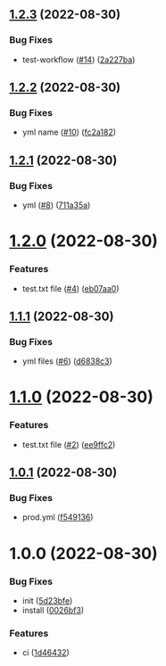 ## [1.2.3](https://github.com/nayoon030303/test-workflow/compare/v1.2.2...v1.2.3) (2022-08-30)


### Bug Fixes

* test-workflow ([#14](https://github.com/nayoon030303/test-workflow/issues/14)) ([2a227ba](https://github.com/nayoon030303/test-workflow/commit/2a227ba4260874e208f5130b2bdfb380c6ca43f9))

## [1.2.2](https://github.com/nayoon030303/test-workflow/compare/v1.2.1...v1.2.2) (2022-08-30)


### Bug Fixes

* yml name ([#10](https://github.com/nayoon030303/test-workflow/issues/10)) ([fc2a182](https://github.com/nayoon030303/test-workflow/commit/fc2a18257660fa76aa07255d7e8bb5f6f65e7ddd))

## [1.2.1](https://github.com/nayoon030303/test-workflow/compare/v1.2.0...v1.2.1) (2022-08-30)


### Bug Fixes

* yml ([#8](https://github.com/nayoon030303/test-workflow/issues/8)) ([711a35a](https://github.com/nayoon030303/test-workflow/commit/711a35a8f4a31aeca629a9f0838ce38e8352c8a3))

# [1.2.0](https://github.com/nayoon030303/test-workflow/compare/v1.1.1...v1.2.0) (2022-08-30)


### Features

* test.txt file ([#4](https://github.com/nayoon030303/test-workflow/issues/4)) ([eb07aa0](https://github.com/nayoon030303/test-workflow/commit/eb07aa0e8062e9e7a5afa57640070c6cf77c5ab2))

## [1.1.1](https://github.com/nayoon030303/test-workflow/compare/v1.1.0...v1.1.1) (2022-08-30)


### Bug Fixes

* yml files ([#6](https://github.com/nayoon030303/test-workflow/issues/6)) ([d6838c3](https://github.com/nayoon030303/test-workflow/commit/d6838c30acb2219ba228489ad04cb50dd5760d63))

# [1.1.0](https://github.com/nayoon030303/test-workflow/compare/v1.0.1...v1.1.0) (2022-08-30)


### Features

* test.txt file ([#2](https://github.com/nayoon030303/test-workflow/issues/2)) ([ee9ffc2](https://github.com/nayoon030303/test-workflow/commit/ee9ffc288a85d9acf196da0543531775eedc0d3f))

## [1.0.1](https://github.com/nayoon030303/test-workflow/compare/v1.0.0...v1.0.1) (2022-08-30)


### Bug Fixes

* prod.yml ([f549136](https://github.com/nayoon030303/test-workflow/commit/f549136c9e74d05d298cf1d8eb28b5e568422d43))

# 1.0.0 (2022-08-30)


### Bug Fixes

* init ([5d23bfe](https://github.com/nayoon030303/test-workflow/commit/5d23bfe47d3aa44257a4cdf9f4e6542c45ce443f))
* install ([0026bf3](https://github.com/nayoon030303/test-workflow/commit/0026bf3982217553543d407ec95c443bdec6b1b7))


### Features

* ci ([1d46432](https://github.com/nayoon030303/test-workflow/commit/1d4643286b772635c8145658dd72a14db49d60c9))

